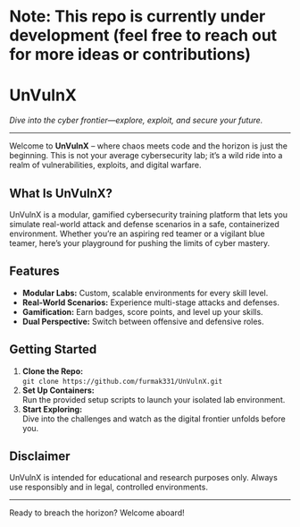# Note: This repo is currently under development (feel free to reach out for more ideas or contributions)
# UnVulnX

*Dive into the cyber frontier—explore, exploit, and secure your future.*

---

Welcome to **UnVulnX** – where chaos meets code and the horizon is just the beginning. This is not your average cybersecurity lab; it’s a wild ride into a realm of vulnerabilities, exploits, and digital warfare.

## What Is UnVulnX?

UnVulnX is a modular, gamified cybersecurity training platform that lets you simulate real-world attack and defense scenarios in a safe, containerized environment. Whether you’re an aspiring red teamer or a vigilant blue teamer, here’s your playground for pushing the limits of cyber mastery.

## Features

- **Modular Labs:** Custom, scalable environments for every skill level.
- **Real-World Scenarios:** Experience multi-stage attacks and defenses.
- **Gamification:** Earn badges, score points, and level up your skills.
- **Dual Perspective:** Switch between offensive and defensive roles.

## Getting Started

1. **Clone the Repo:**  
   `git clone https://github.com/furmak331/UnVulnX.git`
2. **Set Up Containers:**  
   Run the provided setup scripts to launch your isolated lab environment.
3. **Start Exploring:**  
   Dive into the challenges and watch as the digital frontier unfolds before you.

## Disclaimer

UnVulnX is intended for educational and research purposes only. Always use responsibly and in legal, controlled environments.

---

Ready to breach the horizon? Welcome aboard!
